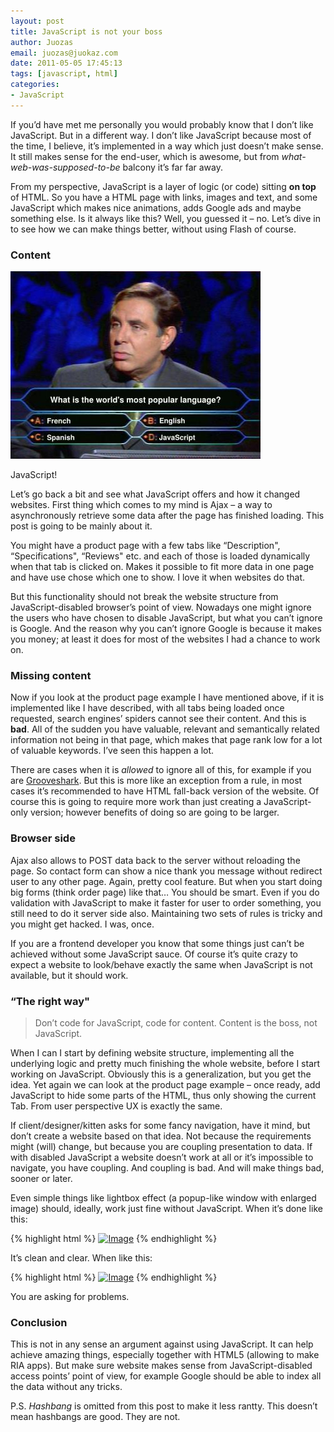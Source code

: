 ```yaml
---
layout: post
title: JavaScript is not your boss
author: Juozas
email: juozas@juokaz.com
date: 2011-05-05 17:45:13
tags: [javascript, html]
categories:
- JavaScript
---
```


If you’d have met me personally you would probably know that I don’t like JavaScript. But in a different way. I don’t like JavaScript because most of the time, I believe, it’s implemented in a way which just doesn’t make sense. It still makes sense for the end-user, which is awesome, but from *what-web-was-supposed-to-be* balcony it’s far far away.

From my perspective, JavaScript is a layer of logic (or code) sitting **on top** of HTML. So you have a HTML page with links, images and text, and some JavaScript which makes nice animations, adds Google ads and maybe something else. Is it always like this? Well, you guessed it – no. Let’s dive in to see how we can make things better, without using Flash of course.

<!--more-->

### Content

<div class="alignleft" ><img src="/media/javascript.jpg" alt="JavaScript language"><p class="wp-caption-text">JavaScript!</p></div>

Let’s go back a bit and see what JavaScript offers and how it changed websites. First thing which comes to my mind is Ajax – a way to asynchronously retrieve some data after the page has finished loading. This post is going to be mainly about it. 

You might have a product page with a few tabs like “Description", “Specifications", “Reviews" etc. and each of those is loaded dynamically when that tab is clicked on. Makes it possible to fit more data in one page and have use chose which one to show. I love it when websites do that.

But this functionality should not break the website structure from JavaScript-disabled browser’s point of view. Nowadays one might ignore the users who have chosen to disable JavaScript, but what you can’t ignore is Google. And the reason why you can’t ignore Google is because it makes you money; at least it does for most of the websites I had a chance to work on.

### Missing content

Now if you look at the product page example I have mentioned above, if it is implemented like I have described, with all tabs being loaded once requested, search engines’ spiders cannot see their content. And this is **bad**. All of the sudden you have valuable, relevant and semantically related information not being in that page, which makes that page rank low for a lot of valuable keywords. I’ve seen this happen a lot.

There are cases when it is *allowed* to ignore all of this, for example if you are [Grooveshark](http://www.grooveshark.com/). But this is more like an exception from a rule, in most cases it’s recommended to have HTML fall-back version of the website.  Of course this is going to require more work than just creating a JavaScript-only version; however benefits of doing so are going to be larger.

### Browser side

Ajax also allows to POST data back to the server without reloading the page. So contact form can show a nice thank you message without redirect user to any other page. Again, pretty cool feature. But when you start doing big forms (think order page) like that… You should be smart. Even if you do validation with JavaScript to make it faster for user to order something, you still need to do it server side also. Maintaining two sets of rules is tricky and you might get hacked. I was, once.

If you are a frontend developer you know that some things just can’t be achieved without some JavaScript sauce. Of course it’s quite crazy to expect a website to look/behave exactly the same when JavaScript is not available, but it should work.

### “The right way"

> Don’t code for JavaScript, code for content. Content is the boss, not JavaScript.

When I can I start by defining website structure, implementing all the underlying logic and pretty much finishing the whole website, before I start working on JavaScript. Obviously this is a generalization, but you get the idea. Yet again we can look at the product page example – once ready, add JavaScript to hide some parts of the HTML, thus only showing the current Tab. From user perspective UX is exactly the same.

If client/designer/kitten asks for some fancy navigation, have it mind, but don’t create a website based on that idea. Not because the requirements might (will) change, but because you are coupling presentation to data. If with disabled JavaScript a website doesn’t work at all or it’s impossible to navigate, you have coupling. And coupling is bad. And will make things bad, sooner or later.

Even simple things like lightbox effect (a popup-like window with enlarged image) should, ideally, work just fine without JavaScript. When it’s done like this:

{% highlight html %}
<a href="big_image.jpg" class="lightbox"><img src="small_image.jpg" alt="Image" /></a>
{% endhighlight %}

It’s clean and clear. When like this:

{% highlight html %}
<a href="javascript:onclick(openImage(‘big_image.jpg’))"><img src="small_image.jpg" alt="Image" /></a>
{% endhighlight %}

You are asking for problems.

### Conclusion

This is not in any sense an argument against using JavaScript. It can help achieve amazing things, especially together with HTML5 (allowing to make RIA apps). But make sure website makes sense from JavaScript-disabled access points’ point of view, for example Google should be able to index all the data without any tricks.

P.S. 
*Hashbang* is omitted from this post to make it less rantty. This doesn’t mean hashbangs are good. They are not. 
